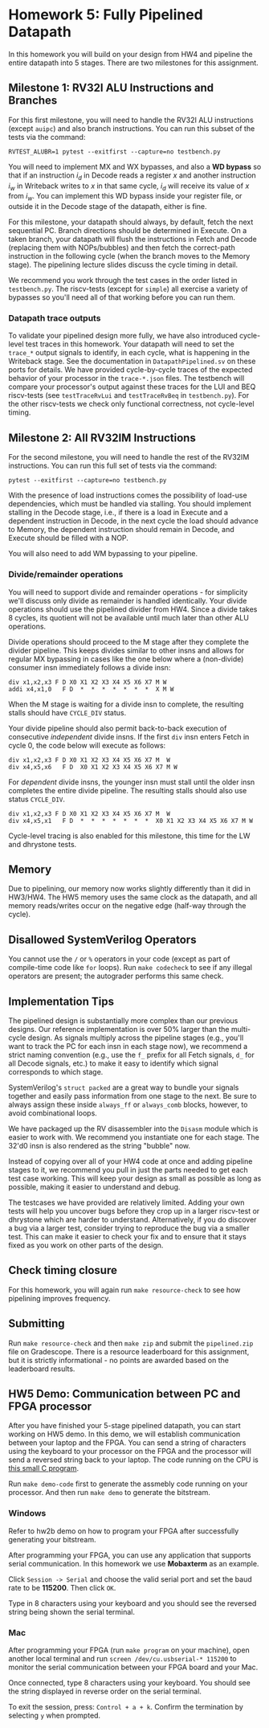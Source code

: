 # Homework 5: Fully Pipelined Datapath

In this homework you will build on your design from HW4 and pipeline the entire datapath into 5 stages. There are two milestones for this assignment.

## Milestone 1: RV32I ALU Instructions and Branches

For this first milestone, you will need to handle the RV32I ALU instructions (except `auipc`) and also branch instructions. You can run this subset of the tests via the command:

```
RVTEST_ALUBR=1 pytest --exitfirst --capture=no testbench.py
```

You will need to implement MX and WX bypasses, and also a **WD bypass** so that if an instruction $i_d$ in Decode reads a register $x$ and another instruction $i_w$ in Writeback writes to $x$ in that same cycle, $i_d$ will receive its value of $x$ from $i_w$. You can implement this WD bypass inside your register file, or outside it in the Decode stage of the datapath, either is fine.

For this milestone, your datapath should always, by default, fetch the next sequential PC. Branch directions should be determined in Execute. On a taken branch, your datapath will flush the instructions in Fetch and Decode (replacing them with NOPs/bubbles) and then fetch the correct-path instruction in the following cycle (when the branch moves to the Memory stage). The pipelining lecture slides discuss the cycle timing in detail.

We recommend you work through the test cases in the order listed in `testbench.py`. The riscv-tests (except for `simple`) all exercise a variety of bypasses so you'll need all of that working before you can run them.

### Datapath trace outputs

To validate your pipelined design more fully, we have also introduced cycle-level test traces in this homework. Your datapath will need to set the `trace_*` output signals to identify, in each cycle, what is happening in the Writeback stage. See the documentation in `DatapathPipelined.sv` on these ports for details. We have provided cycle-by-cycle traces of the expected behavior of your processor in the `trace-*.json` files. The testbench will compare your processor's output against these traces for the LUI and BEQ riscv-tests (see `testTraceRvLui` and `testTraceRvBeq` in `testbench.py`). For the other riscv-tests we check only functional correctness, not cycle-level timing.


## Milestone 2: All RV32IM Instructions

For the second milestone, you will need to handle the rest of the RV32IM instructions. You can run this full set of tests via the command:

```
pytest --exitfirst --capture=no testbench.py
```

With the presence of load instructions comes the possibility of load-use dependencies, which must be handled via stalling. You should implement stalling in the Decode stage, i.e., if there is a load in Execute and a dependent instruction in Decode, in the next cycle the load should advance to Memory, the dependent instruction should remain in Decode, and Execute should be filled with a NOP.

You will also need to add WM bypassing to your pipeline.

### Divide/remainder operations

You will need to support divide and remainder operations - for simplicity we'll discuss only divide as remainder is handled identically. Your divide operations should use the pipelined divider from HW4. Since a divide takes 8 cycles, its quotient will not be available until much later than other ALU operations.

Divide operations should proceed to the M stage after they complete the divider pipeline. This keeps divides similar to other insns and allows for regular MX bypassing in cases like the one below where a (non-divide) consumer insn immediately follows a divide insn:
```
div x1,x2,x3 F D X0 X1 X2 X3 X4 X5 X6 X7 M W
addi x4,x1,0   F D  *  *  *  *  *  *  *  X M W
```

When the M stage is waiting for a divide insn to complete, the resulting stalls should have `CYCLE_DIV` status.

Your divide pipeline should also permit back-to-back execution of consecutive *independent* divide insns. If the first `div` insn enters Fetch in cycle 0, the code below will execute as follows:
```
div x1,x2,x3 F D X0 X1 X2 X3 X4 X5 X6 X7 M  W
div x4,x5,x6   F D  X0 X1 X2 X3 X4 X5 X6 X7 M W
```

For *dependent* divide insns, the younger insn must stall until the older insn completes the entire divide pipeline. The resulting stalls should also use status `CYCLE_DIV`.
```
div x1,x2,x3 F D X0 X1 X2 X3 X4 X5 X6 X7 M  W
div x4,x5,x1   F D  *  *  *  *  *  *  *  X0 X1 X2 X3 X4 X5 X6 X7 M W
```

Cycle-level tracing is also enabled for this milestone, this time for the LW and dhrystone tests.

## Memory

Due to pipelining, our memory now works slightly differently than it did in HW3/HW4. The HW5 memory uses the same clock as the datapath, and all memory reads/writes occur on the negative edge (half-way through the cycle).

## Disallowed SystemVerilog Operators

You cannot use the `/` or `%` operators in your code (except as part of compile-time code like `for` loops). Run `make codecheck` to see if any illegal operators are present; the autograder performs this same check.

## Implementation Tips

The pipelined design is substantially more complex than our previous designs. Our reference implementation is over 50% larger than the multi-cycle design. As signals multiply across the pipeline stages (e.g., you'll want to track the PC for each insn in each stage now), we recommend a strict naming convention (e.g., use the `f_` prefix for all Fetch signals, `d_` for all Decode signals, etc.) to make it easy to identify which signal corresponds to which stage.

SystemVerilog's `struct packed` are a great way to bundle your signals together and easily pass information from one stage to the next. Be sure to always assign these inside `always_ff` or `always_comb` blocks, however, to avoid combinational loops.

We have packaged up the RV disassembler into the `Disasm` module which is easier to work with. We recommend you instantiate one for each stage. The 32'd0 insn is also rendered as the string "bubble" now.

Instead of copying over all of your HW4 code at once and adding pipeline stages to it, we recommend you pull in just the parts needed to get each test case working. This will keep your design as small as possible as long as possible, making it easier to understand and debug.

The testcases we have provided are relatively limited. Adding your own tests will help you uncover bugs before they crop up in a larger riscv-test or dhrystone which are harder to understand. Alternatively, if you do discover a bug via a larger test, consider trying to reproduce the bug via a smaller test. This can make it easier to check your fix and to ensure that it stays fixed as you work on other parts of the design.

## Check timing closure

For this homework, you will again run `make resource-check` to see how pipelining improves frequency.

## Submitting

Run `make resource-check` and then `make zip` and submit the `pipelined.zip` file on Gradescope. There is a resource leaderboard for this assignment, but it is strictly informational - no points are awarded based on the leaderboard results.

## HW5 Demo: Communication between PC and FPGA processor

After you have finished your 5-stage pipelined datapath, you can start working on HW5 demo. In this demo, we will establish communication between your laptop and the FPGA. You can send a string of characters using the keyboard to your processor on the FPGA and the processor will send a reversed string back to your laptop. The code running on the CPU is [this small C program](uart-c/uart.c).

Run `make demo-code` first to generate the assmebly code running on your processor. And then run `make demo` to generate the bitstream. 

### Windows

Refer to hw2b demo on how to program your FPGA after successfully generating your bitstream. 

After programming your FPGA, you can use any application that supports serial communication. In this homework we use **Mobaxterm** as an example.

Click `Session -> Serial` and choose the valid serial port and set the baud rate to be **115200**. Then click `OK`.

Type in 8 characters using your keyboard and you should see the reversed string being shown the serial terminal.


### Mac 

After programming your FPGA (run `make program` on your machine), open another local terminal and run `screen /dev/cu.usbserial-* 115200` to monitor the serial communication between your FPGA board and your Mac.

Once connected, type 8 characters using your keyboard. You should see the string displayed in reverse order on the serial terminal.

To exit the session, press: `Control + a + k`. Confirm the termination by selecting `y` when prompted.
